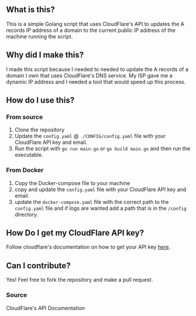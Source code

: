 ## What is this?

This is a simple Golang script that uses CloudFlare's API to updates the A records IP address of a domain to the current public IP address of the machine running the script.

## Why did I make this?

I made this script because I needed to needed to update the A records of a domain I own that uses CloudFlare's DNS service. My ISP gave me a dynamic IP address and I needed a tool that would speed up this process.

## How do I use this?

### From source
1. Clone the repository
2. Update the `config.yaml` @ `./CONFIG/config.yaml` file with your CloudFlare API key and email.
3. Run the script with `go run main.go` or `go build main.go` and then run the executable.

### From Docker
1. Copy the Docker-compose file to your machine
2. copy and update the `config.yaml` file with your CloudFlare API key and email.
3. update the `docker-compose.yaml` file with the correct path to the `config.yaml` file and if logs are wanted add a path that is in the `/config` directory.

## How Do I get my CloudFlare API key?

Follow cloudflare's documentation on how to get your API key [here](https://developers.cloudflare.com/fundamentals/api/get-started/create-token/).

## Can I contribute?

Yes! Feel free to fork the repository and make a pull request.


### Source
<a src =https://developers.cloudflare.com/api> CloudFlare's API Documentation </a>

